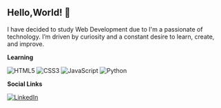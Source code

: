 ## Hello,World! 👋

I have decided to study Web Development due to I'm a passionate of technology. I’m driven by curiosity and a constant desire to learn, create, and improve.  

**Learning**

![HTML5](https://img.shields.io/badge/html5-%23E34F26.svg?style=for-the-badge&logo=html5&logoColor=white) ![CSS3](https://img.shields.io/badge/css3-%231572B6.svg?style=for-the-badge&logo=css3&logoColor=white) ![JavaScript](https://img.shields.io/badge/javascript-%23323330.svg?style=for-the-badge&logo=javascript&logoColor=%23F7DF1E) ![Python](https://img.shields.io/badge/python-3670A0?style=for-the-badge&logo=python&logoColor=ffdd54)

**Social Links**  

[![LinkedIn](https://img.shields.io/badge/linkedin-%230077B5.svg?style=for-the-badge&logo=linkedin&logoColor=white)](https://www.linkedin.com/in/samuel-domingo-cruz-s%C3%A1nchez-26aabb359?utm_source=share&utm_campaign=share_via&utm_content=profile&utm_medium=android_app)
